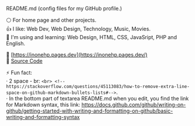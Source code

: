  README.md (config files for my GitHub profile.)  

⚪ For home page and other projects.  
👍 I like: Web Dev, Web Design, Technology, Music, Movies.  
🌱 I'm using and learning: Web Design, HTML, CSS, JavaSript, PHP and English.    
  
🔗 [https://inonehp.pages.dev](https://inonehp.pages.dev/)  
📁 [Source Code](https://github.com/inonehp/inonehp.pages.dev)  

⚡ Fun fact:  
· 2 space - br: `<br> <!--https://stackoverflow.com/questions/45113083/how-to-remove-extra-line-space-on-github-markdown-bullets-lists#-->`.  
· In the bottom part of textarea README.md when you edit, you find the link for Markdown syntax, this link: https://docs.github.com/github/writing-on-github/getting-started-with-writing-and-formatting-on-github/basic-writing-and-formatting-syntax  

<!--
**inonehp/inonehp** is a ✨ _special_ ✨ repository because its `README.md` (this file) appears on your GitHub profile.

Here are some ideas to get you started:

- 🔭 I’m currently working on ...
- 🌱 I’m currently learning ...
- 👯 I’m looking to collaborate on ...
- 🤔 I’m looking for help with ...
- 💬 Ask me about ...
- 📫 How to reach me: ...
- 😄 Pronouns: ...
- ⚡ Fun fact: ...
-->



